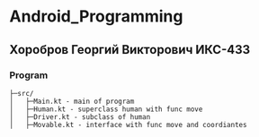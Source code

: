 # Android_Programming
## Хоробров Георгий Викторович ИКС-433

### Program
	├─src/
	│   ├─Main.kt - main of program
	│   ├─Human.kt - superclass human with func move
	│   ├─Driver.kt - subclass of human
	│   ├─Movable.kt - interface with func move and coordiantes
